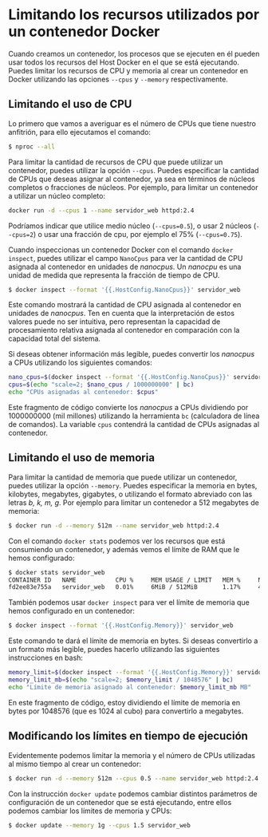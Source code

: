 # Limitando los recursos utilizados por un contenedor Docker

Cuando creamos un contenedor, los procesos que se ejecuten en él pueden usar todos los recursos del Host Docker en el que se está ejecutando. Puedes limitar los recursos de CPU y memoria al crear un contenedor en Docker utilizando las opciones `--cpus` y `--memory` respectivamente. 

## Limitando el uso de CPU

Lo primero que vamos a averiguar es el número de CPUs que tiene nuestro anfitrión, para ello ejecutamos el comando:

```bash
$ nproc --all
```

Para limitar la cantidad de recursos de CPU que puede utilizar un contenedor, puedes utilizar la opción `--cpus`. Puedes especificar la cantidad de CPUs que deseas asignar al contenedor, ya sea en términos de núcleos completos o fracciones de núcleos. Por ejemplo, para limitar un contenedor a utilizar un núcleo completo:

```bash
docker run -d --cpus 1 --name servidor_web httpd:2.4
```

Podríamos indicar que utilice medio núcleo (`--cpus=0.5`), o usar 2 núcleos (`--cpus=2`) o usar una fracción de cpu, por ejemplo el 75% (`--cpus=0.75`).

Cuando inspeccionas un contenedor Docker con el comando `docker inspect`, puedes utilizar el campo `NanoCpus` para ver la cantidad de CPU asignada al contenedor en unidades de *nanocpus*. Un *nanocpu* es una unidad de medida que representa la fracción de tiempo de CPU.

```bash
$ docker inspect --format '{{.HostConfig.NanoCpus}}' servidor_web
```

Este comando mostrará la cantidad de CPU asignada al contenedor en unidades de *nanocpus*. Ten en cuenta que la interpretación de estos valores puede no ser intuitiva, pero representan la capacidad de procesamiento relativa asignada al contenedor en comparación con la capacidad total del sistema.

Si deseas obtener información más legible, puedes convertir los *nanocpus* a CPUs utilizando los siguientes comandos:

```bash
nano_cpus=$(docker inspect --format '{{.HostConfig.NanoCpus}}' servidor_web)
cpus=$(echo "scale=2; $nano_cpus / 1000000000" | bc)
echo "CPUs asignadas al contenedor: $cpus"
```

Este fragmento de código convierte los *nanocpus* a CPUs dividiendo por 1000000000 (mil millones) utilizando la herramienta `bc` (calculadora de línea de comandos). La variable `cpus` contendrá la cantidad de CPUs asignadas al contenedor.


## Limitando el uso de memoria


Para limitar la cantidad de memoria que puede utilizar un contenedor, puedes utilizar la opción `--memory`. Puedes especificar la memoria en bytes, kilobytes, megabytes, gigabytes, o utilizando el formato abreviado con las letras *b, k, m, g*. Por ejemplo para limitar un contenedor a 512 megabytes de memoria:

```bash
$ docker run -d --memory 512m --name servidor_web httpd:2.4
```

Con el comando `docker stats` podemos ver los recursos que está consumiendo un contenedor, y además vemos el límite de RAM que le hemos configurado:

```bash
$ docker stats servidor_web
CONTAINER ID   NAME           CPU %     MEM USAGE / LIMIT   MEM %     NET I/O       BLOCK I/O    PIDS
fd2ee83e755a   servidor_web   0.01%     6MiB / 512MiB       1.17%     4.25kB / 0B   0B / 4.1kB   82
```

También podemos usar `docker inspect` para ver el límite de memoria que hemos configurado en un contenedor:

```bash
$ docker inspect --format '{{.HostConfig.Memory}}' servidor_web
```

Este comando te dará el límite de memoria en bytes. Si deseas convertirlo a un formato más legible, puedes hacerlo utilizando las siguientes instrucciones en bash:

```bash
memory_limit=$(docker inspect --format '{{.HostConfig.Memory}}' servidor_web)
memory_limit_mb=$(echo "scale=2; $memory_limit / 1048576" | bc)
echo "Límite de memoria asignado al contenedor: $memory_limit_mb MB"
```

En este fragmento de código, estoy dividiendo el límite de memoria en bytes por 1048576 (que es 1024 al cubo) para convertirlo a megabytes.

## Modificando los límites en tiempo de ejecución

Evidentemente podemos limitar la memoria y el número de CPUs utilizadas al mismo tiempo al crear un contenedor:

```bash
$ docker run -d --memory 512m --cpus 0.5 --name servidor_web httpd:2.4
```

Con la instrucción `docker update` podemos cambiar distintos parámetros de configuración de un contenedor que se está ejecutando, entre ellos podemos cambiar los límites de memoria y CPUs:

```bash
$ docker update --memory 1g --cpus 1.5 servidor_web
```
```